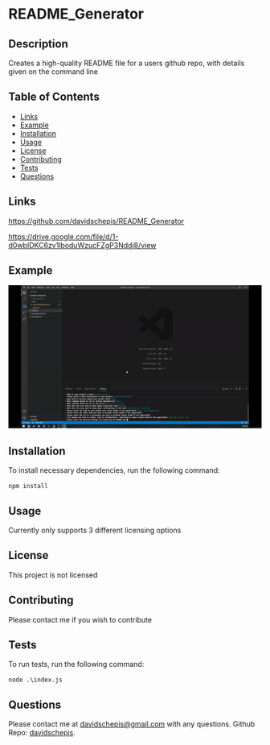 # README_Generator


## Description
Creates a high-quality README file for a users github repo, with details given on the command line

## Table of Contents

- [Links](#links)
- [Example](#example)
- [Installation](#installation)
- [Usage](#usage)
- [License](#license)
- [Contributing](#contributing)
- [Tests](#tests)
- [Questions](#questions)

 ## Links
https://github.com/davidschepis/README_Generator

https://drive.google.com/file/d/1-d0wbIDKC6zv1lboduWzucFZgP3Nddj8/view

 ## Example
![Screenshot](example.gif)

 ## Installation
To install necessary dependencies, run the following command:

```
npm install
```

 ## Usage
Currently only supports 3 different licensing options

 ## License
This project is not licensed

 ## Contributing
Please contact me if you wish to contribute

 ## Tests
To run tests, run the following command:

```
node .\index.js
```

 ## Questions
Please contact me at [davidschepis@gmail.com](mailto:davidschepis@gmail.com) with any questions.
Github Repo: [davidschepis](https://github.com/davidschepis).
